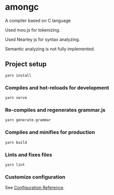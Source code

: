 # amongc

A compiler based on C language

Used moo.js for tokenizing.

Used Nearley js for syntax analyzing.

Semantic analyzing is not fully implemented.

## Project setup
```
yarn install
```

### Compiles and hot-reloads for development
```
yarn serve
```

### Re-compiles and regenerates grammar.js
```
yarn generate-grammar
```

### Compiles and minifies for production
```
yarn build
```

### Lints and fixes files
```
yarn lint
```

### Customize configuration
See [Configuration Reference](https://cli.vuejs.org/config/).
